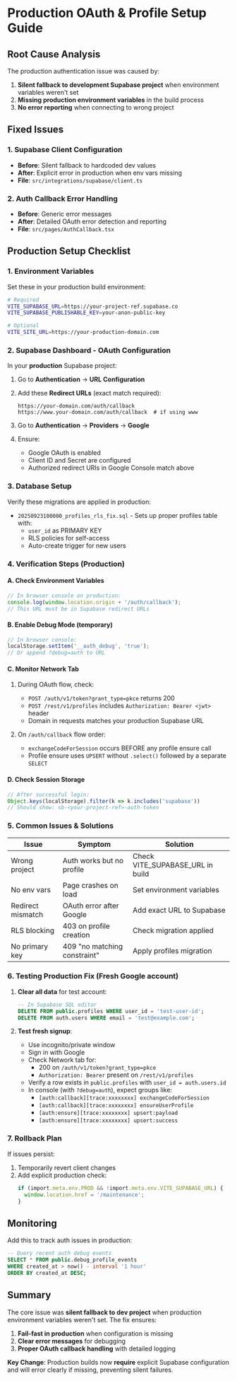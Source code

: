 # Production OAuth & Profile Setup Guide

## Root Cause Analysis

The production authentication issue was caused by:
1. **Silent fallback to development Supabase project** when environment variables weren't set
2. **Missing production environment variables** in the build process
3. **No error reporting** when connecting to wrong project

## Fixed Issues

### 1. Supabase Client Configuration
- **Before**: Silent fallback to hardcoded dev values
- **After**: Explicit error in production when env vars missing
- **File**: `src/integrations/supabase/client.ts`

### 2. Auth Callback Error Handling
- **Before**: Generic error messages
- **After**: Detailed OAuth error detection and reporting
- **File**: `src/pages/AuthCallback.tsx`

## Production Setup Checklist

### 1. Environment Variables

Set these in your production build environment:

```bash
# Required
VITE_SUPABASE_URL=https://your-project-ref.supabase.co
VITE_SUPABASE_PUBLISHABLE_KEY=your-anon-public-key

# Optional
VITE_SITE_URL=https://your-production-domain.com
```

### 2. Supabase Dashboard - OAuth Configuration

In your **production** Supabase project:

1. Go to **Authentication** → **URL Configuration**
2. Add these **Redirect URLs** (exact match required):
   ```
   https://your-domain.com/auth/callback
   https://www.your-domain.com/auth/callback  # if using www
   ```

3. Go to **Authentication** → **Providers** → **Google**
4. Ensure:
   - Google OAuth is enabled
   - Client ID and Secret are configured
   - Authorized redirect URIs in Google Console match above

### 3. Database Setup

Verify these migrations are applied in production:
- `20250923100000_profiles_rls_fix.sql` - Sets up proper profiles table with:
  - `user_id` as PRIMARY KEY
  - RLS policies for self-access
  - Auto-create trigger for new users

### 4. Verification Steps (Production)

#### A. Check Environment Variables
```javascript
// In browser console on production:
console.log(window.location.origin + '/auth/callback');
// This URL must be in Supabase redirect URLs
```

#### B. Enable Debug Mode (temporary)
```javascript
// In browser console:
localStorage.setItem('__auth_debug', 'true');
// Or append ?debug=auth to URL
```

#### C. Monitor Network Tab
1. During OAuth flow, check:
   - `POST /auth/v1/token?grant_type=pkce` returns 200
   - `POST /rest/v1/profiles` includes `Authorization: Bearer <jwt>` header
   - Domain in requests matches your production Supabase URL

2. On `/auth/callback` flow order:
   - `exchangeCodeForSession` occurs BEFORE any profile ensure call
   - Profile ensure uses `UPSERT` without `.select()` followed by a separate `SELECT`

#### D. Check Session Storage
```javascript
// After successful login:
Object.keys(localStorage).filter(k => k.includes('supabase'))
// Should show: sb-<your-project-ref>-auth-token
```

### 5. Common Issues & Solutions

| Issue | Symptom | Solution |
|-------|---------|----------|
| Wrong project | Auth works but no profile | Check VITE_SUPABASE_URL in build |
| No env vars | Page crashes on load | Set environment variables |
| Redirect mismatch | OAuth error after Google | Add exact URL to Supabase |
| RLS blocking | 403 on profile creation | Check migration applied |
| No primary key | 409 "no matching constraint" | Apply profiles migration |

### 6. Testing Production Fix (Fresh Google account)

1. **Clear all data** for test account:
   ```sql
   -- In Supabase SQL editor
   DELETE FROM public.profiles WHERE user_id = 'test-user-id';
   DELETE FROM auth.users WHERE email = 'test@example.com';
   ```

2. **Test fresh signup**:
   - Use incognito/private window
   - Sign in with Google
   - Check Network tab for:
     - 200 on `/auth/v1/token?grant_type=pkce`
     - `Authorization: Bearer` present on `/rest/v1/profiles`
   - Verify a row exists in `public.profiles` with `user_id = auth.users.id`
   - In console (with `?debug=auth`), expect groups like:
     - `[auth:callback][trace:xxxxxxxx] exchangeCodeForSession`
     - `[auth:callback][trace:xxxxxxxx] ensureUserProfile`
     - `[auth:ensure][trace:xxxxxxxx] upsert:payload`
     - `[auth:ensure][trace:xxxxxxxx] upsert:success`

### 7. Rollback Plan

If issues persist:
1. Temporarily revert client changes
2. Add explicit production check:
   ```typescript
   if (import.meta.env.PROD && !import.meta.env.VITE_SUPABASE_URL) {
     window.location.href = '/maintenance';
   }
   ```

## Monitoring

Add this to track auth issues in production:

```sql
-- Query recent auth debug events
SELECT * FROM public.debug_profile_events 
WHERE created_at > now() - interval '1 hour'
ORDER BY created_at DESC;
```

## Summary

The core issue was **silent fallback to dev project** when production environment variables weren't set. The fix ensures:
1. **Fail-fast in production** when configuration is missing
2. **Clear error messages** for debugging
3. **Proper OAuth callback handling** with detailed logging

**Key Change**: Production builds now **require** explicit Supabase configuration and will error clearly if missing, preventing silent failures.
